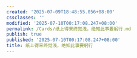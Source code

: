 ```yaml
---
created: '2025-07-09T18:48:55.056+08:00'
cssclasses: ''
modified: '2025-07-10T00:17:08.247+08:00'
permalink: /Cards/纸上得来终觉浅，绝知此事要躬行.md
publish: true
published: '2025-07-10T00:17:08.247+08:00'
title: 纸上得来终觉浅，绝知此事要躬行
---
```

